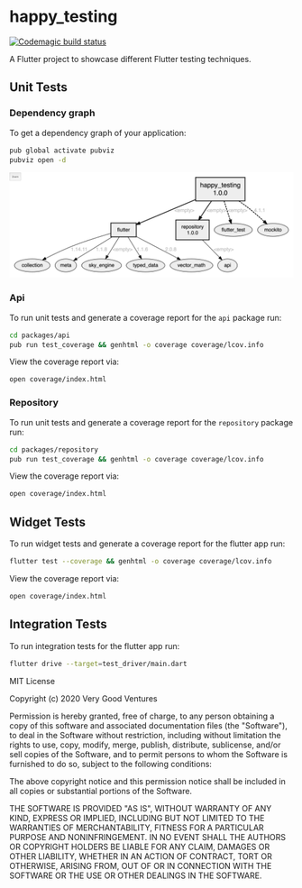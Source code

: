 # happy_testing

[![Codemagic build status](https://api.codemagic.io/apps/5e542e80b08451d9a0321295/5e542e80b08451d9a0321294/status_badge.svg)](https://codemagic.io/apps/5e542e80b08451d9a0321295/5e542e80b08451d9a0321294/latest_build)

A Flutter project to showcase different Flutter testing techniques.

## Unit Tests

### Dependency graph

To get a dependency graph of your application:

```sh
pub global activate pubviz
pubviz open -d
```

![pubviz](./docs/assets/pubviz.png)

### Api

To run unit tests and generate a coverage report for the `api` package run:

```sh
cd packages/api
pub run test_coverage && genhtml -o coverage coverage/lcov.info
```

View the coverage report via:

```sh
open coverage/index.html
```

### Repository

To run unit tests and generate a coverage report for the `repository` package run:

```sh
cd packages/repository
pub run test_coverage && genhtml -o coverage coverage/lcov.info
```

View the coverage report via:

```sh
open coverage/index.html
```

## Widget Tests

To run widget tests and generate a coverage report for the flutter app run:

```sh
flutter test --coverage && genhtml -o coverage coverage/lcov.info
```

View the coverage report via:

```sh
open coverage/index.html
```

## Integration Tests

To run integration tests for the flutter app run:

```sh
flutter drive --target=test_driver/main.dart
```

MIT License

Copyright (c) 2020 Very Good Ventures

Permission is hereby granted, free of charge, to any person obtaining a copy
of this software and associated documentation files (the "Software"), to deal
in the Software without restriction, including without limitation the rights
to use, copy, modify, merge, publish, distribute, sublicense, and/or sell
copies of the Software, and to permit persons to whom the Software is
furnished to do so, subject to the following conditions:

The above copyright notice and this permission notice shall be included in all
copies or substantial portions of the Software.

THE SOFTWARE IS PROVIDED "AS IS", WITHOUT WARRANTY OF ANY KIND, EXPRESS OR
IMPLIED, INCLUDING BUT NOT LIMITED TO THE WARRANTIES OF MERCHANTABILITY,
FITNESS FOR A PARTICULAR PURPOSE AND NONINFRINGEMENT. IN NO EVENT SHALL THE
AUTHORS OR COPYRIGHT HOLDERS BE LIABLE FOR ANY CLAIM, DAMAGES OR OTHER
LIABILITY, WHETHER IN AN ACTION OF CONTRACT, TORT OR OTHERWISE, ARISING FROM,
OUT OF OR IN CONNECTION WITH THE SOFTWARE OR THE USE OR OTHER DEALINGS IN THE
SOFTWARE.

```

```
